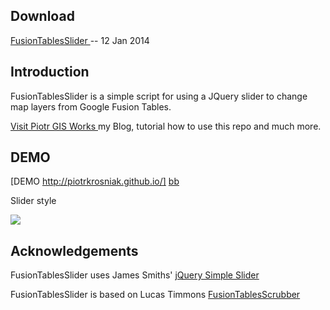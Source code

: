 Download
--------

[FusionTablesSlider ][dl] -- 12 Jan 2014

[dl]: https://github.com/PiotrKrosniak/FusionTablesSlider/archive/master.zip


Introduction
------------

FusionTablesSlider is a simple script for using a JQuery slider to
change map layers from Google Fusion Tables.

[Visit Piotr GIS Works ][aa] my Blog, tutorial how to use this repo and much more.

[aa]: http://piotrgisworks.blogspot.com/ 

DEMO
------------

[DEMO http://piotrkrosniak.github.io/] [bb]

[bb]: http://piotrkrosniak.github.io/
Slider style

<img src="http://4.bp.blogspot.com/-g3zU1lymAh4/UtJethU-StI/AAAAAAAAGfc/Ss-rMMf4ur4/s1600/Screenshot+from+2014-01-12+10:20:10.png"/>

Acknowledgements <a id="acknowledgements" />
----------------

  [ss]: http://loopj.com/jquery-simple-slider/

FusionTablesSlider uses James Smiths' [jQuery Simple Slider][ss]

[dl]: https://github.com/lucastimmons/FusionTablesScrubber/

FusionTablesSlider is based on Lucas Timmons [FusionTablesScrubber][dl]


